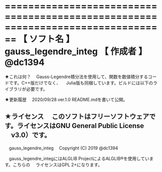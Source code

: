 ﻿================================================================================
【 ソフト名 】gauss_legendre_integ
【  作成者  】@dc1394
================================================================================

★これは何？
　Gauss-Legendre積分法を使用して、関数を数値積分するコードです。C++版だけでなく、
　Julia版も同梱しています。ビルドには以下のライブラリが必要です。

★更新履歴
　2020/09/28 ver.1.0   README.mdを書いて公開。

★ライセンス
　このソフトはフリーソフトウェアです。ライセンスはGNU General Public License
　v3.0）です。
--------------------------------------------------------------------------------
　gauss_legendre_integ
　Copyright (C) 2019 @dc1394

　gauss_legendre_integにはALGLIB ProjectによるALGLIB®を使用しています。こちらの
　ライセンスはGPL 2+になります。
